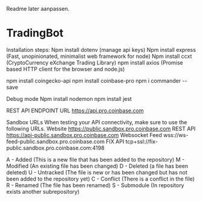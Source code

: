 Readme later aanpassen.
# TradingBot
 Installation steps: 
 Npm install dotenv  (manage api keys)
 Npm install express (Fast, unopinionated, minimalist web framework for node)
 Npm install ccxt (CryptoCurrency eXchange Trading Library)
 npm install axios (Promise based HTTP client for the browser and node.js)


 npm install coingecko-api
 npm install coinbase-pro
 npm i commander --save  
 
 Debug mode 
 Npm install nodemon
 npm install jest

REST API ENDPOINT URL
https://api.pro.coinbase.com

Sandbox URLs
When testing your API connectivity, make sure to use the following URLs.
Website
https://public.sandbox.pro.coinbase.com
REST API
https://api-public.sandbox.pro.coinbase.com
Websocket Feed
wss://ws-feed-public.sandbox.pro.coinbase.com
FIX API
tcp+ssl://fix-public.sandbox.pro.coinbase.com:4198

A - Added (This is a new file that has been added to the repository)
M - Modified (An existing file has been changed)
D - Deleted (a file has been deleted)
U - Untracked (The file is new or has been changed but has not been added to the repository yet)
C - Conflict (There is a conflict in the file)
R - Renamed (The file has been renamed)
S - Submodule (In repository exists another subrepository)
